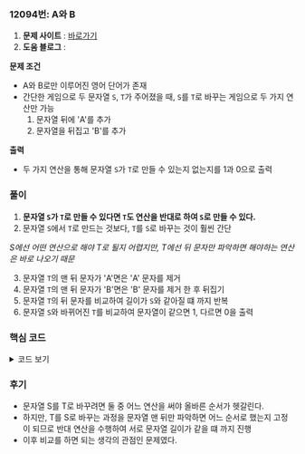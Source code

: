 ### 12094번: A와 B

1. **문제 사이트** : [바로가기](https://www.acmicpc.net/problem/12904)
2. **도움 블로그** : 

**문제 조건**
- A와 B로만 이루어진 영어 단어가 존재
- 간단한 게임으로 두 문자열 `S`, `T`가 주어졌을 때, `S`를 `T`로 바꾸는 게임으로 두 가지 연산만 가능
    1. 문자열 뒤에 'A'를 추가
    2. 문자열을 뒤집고 'B'를 추가

**출력**  
- 두 가지 연산을 통해 문자열 `S`가 `T`로 만들 수 있는지 없는지를 1과 0으로 출력

### 풀이
1. **문자열 `S`가 `T`로 만들 수 있다면 `T`도 연산을 반대로 하여 `S`로 만들 수 있다.**
2. 문자열 `S`에서 `T`로 만드는 것보다, `T`를 `S`로 바꾸는 것이 훨씬 간단

_S에선 어떤 연산으로 해야 T로 될지 어렵지만, T에선 뒤 문자만 파악하면 해야하는 연산은 바로 나오기 때문_

3. 문자열 `T`의 맨 뒤 문자가 'A'면은 'A' 문자를 제거
4. 문자열 `T`의 맨 뒤 문자가 'B'면은 'B' 문자를 제거 한 후 뒤집기
5. 문자열 `T`의 뒤 문자를 비교하여 길이가 `S`와 같아질 떄 까지 반복
6. 문자열 `S`와 바뀌어진 `T`를 비교하여 문자열이 같으면 1, 다르면 0을 출력

### 핵심 코드

<details>
<summary>코드 보기</summary>

```cpp
for(int i = t.length(); i > s.length(); i--) {
    char tmp = t[t.length() - 1];
    t = t.substr(0, t.length() - 1);
    if(tmp == 'B') {
        reverse(t.begin(), t.end());
    }
}
```
- 반복문으로 기존 `t` 문자열 길이를 할당하고, `s` 문자열 길이보다 클 때까지 반복
- `tmp`에는 문자열 `t`의 마지막 문자를 저장
- 기존 연산에서 반대 실행하면 문자열 맨 뒤 문자가 무엇이든 필요 없으므로 제외
- `tmp`에 'B' 문자가 저장되어있다면 문자열을 뒤집어야 하므로 `reverse` 함수를 실행
- `i`값이 문자열 `s`와 문자열이 같아지면 `t` 문자열의 길이는 `s` 문자열의 길이와 같아진다.
</details>

### 후기
- 문자열 S를 T로 바꾸려면 둘 중 어느 연산을 써야 올바른 순서가 헷갈린다.
- 하지만, T를 S로 바꾸는 과정을 문자열 맨 뒤만 파악하면 어느 순서로 했는지 고정이 되므로 반대 연산을 수행하여 서로 문자열 길이가 같을 떄 까지 진행
- 이후 비교를 하면 되는 생각의 관점인 문제였다.
